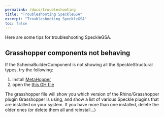 ```yaml
---
permalink: /docs/troubleshooting
title: "Troubleshooting SpeckleGSA"
excerpt: "Troubleshooting SpeckleGSA"
toc: false
---
```


Here are some tips for troubleshooting SpeckleGSA.

## Grasshopper components not behaving

If the SchemaBuilderComponent is not showing all the SpeckleStructural types, try the following:

1. install [MetaHopper](https://www.food4rhino.com/app/metahopper)
2. open the [this GH file]({{site.baseurl}}/assets/sample_files/gh/component_paths.zip)

The grasshopper file will show you which version of the Rhino/Grasshopper plugin Grasshopper is using, and 
show a list of various Speckle plugins that are installed on your system. If you have more than one installed,
delete the older ones (or delete them all and reinstall...)